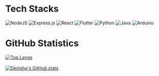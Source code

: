 # Tech Stacks
![NodeJS](https://img.shields.io/badge/node.js-6DA55F?style=for-the-badge&logo=node.js&logoColor=white) ![Express.js](https://img.shields.io/badge/express.js-%23404d59.svg?style=for-the-badge&logo=express&logoColor=%2361DAFB) ![React](https://img.shields.io/badge/react-%2320232a.svg?style=for-the-badge&logo=react&logoColor=%2361DAFB) ![Flutter](https://img.shields.io/badge/Flutter-%2302569B.svg?style=for-the-badge&logo=Flutter&logoColor=white) ![Python](https://img.shields.io/badge/python-3670A0?style=for-the-badge&logo=python&logoColor=ffdd54) ![Java](https://img.shields.io/badge/java-%23ED8B00.svg?style=for-the-badge&logo=java&logoColor=white) ![Arduino](https://img.shields.io/badge/-Arduino-00979D?style=for-the-badge&logo=Arduino&logoColor=white)

# GitHub Statistics
[![Top Langs](https://github-readme-stats.vercel.app/api/top-langs/?username=denishazzahra&show_icons=true&theme=dark)](https://github.com/anuraghazra/github-readme-stats)<br><br>
[![Denisha's GitHub stats](https://github-readme-stats.vercel.app/api?username=denishazzahra&show_icons=true&theme=dark)](https://github.com/anuraghazra/github-readme-stats)
